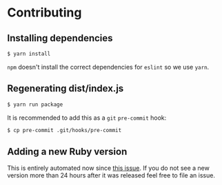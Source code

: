 # Contributing

## Installing dependencies

```bash
$ yarn install
```

`npm` doesn't install the correct dependencies for `eslint` so we use `yarn`.

## Regenerating dist/index.js

```bash
$ yarn run package
```

It is recommended to add this as a `git` `pre-commit` hook:

```bash
$ cp pre-commit .git/hooks/pre-commit
```

## Adding a new Ruby version

This is entirely automated now since [this issue](https://github.com/ruby/setup-ruby/issues/254).
If you do not see a new version more than 24 hours after it was released feel free to file an issue.
